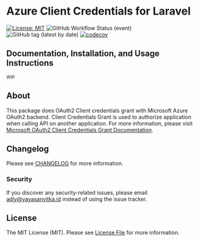 # Azure Client Credentials for Laravel
[![License: MIT](https://img.shields.io/badge/License-MIT-green.svg)](https://opensource.org/licenses/MIT)
![GitHub Workflow Status (event)](https://img.shields.io/github/workflow/status/yayasanvitka/azure-client-credentials/PHPUnit%20Tests)
![GitHub tag (latest by date)](https://img.shields.io/github/v/tag/yayasanvitka/azure-client-credentials)
[![codecov](https://codecov.io/gh/yayasanvitka/azure-client-credentials/branch/master/graph/badge.svg?token=46XEANZJOT)](https://codecov.io/gh/yayasanvitka/azure-client-credentials)

## Documentation, Installation, and Usage Instructions

<small>WIP</small>

## About

This package does OAuth2 Client credentials grant with Microsoft Azure OAuth2 backend.
Client Credentials Grant is used to authorize application when calling API on another application. For more information, please visit [Microsoft OAuth2 Client Credentials Grant Documentation](https://docs.microsoft.com/en-us/azure/active-directory/develop/v2-oauth2-client-creds-grant-flow).

## Changelog

Please see [CHANGELOG](CHANGELOG.md) for more information.

### Security

If you discover any security-related issues, please email [adly@yayasanvitka.id](mailto:adly@yayasanvitka.id) instead of using the issue tracker.

## License

The MIT License (MIT). Please see [License File](LICENSE.md) for more information.
